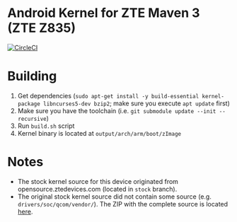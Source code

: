 # Android Kernel for ZTE Maven 3 (ZTE Z835)
[![CircleCI](https://circleci.com/gh/nick-botticelli/android_kernel_zte_z835.svg?style=svg)](https://circleci.com/gh/nick-botticelli/android_kernel_zte_z835)

# Building
1. Get dependencies (`sudo apt-get install -y build-essential kernel-package libncurses5-dev bzip2`; make sure you
execute `apt update` first)
2. Make sure you have the toolchain (i.e. `git submodule update --init --recursive`)
3. Run `build.sh` script
4. Kernel binary is located at `output/arch/arm/boot/zImage`

# Notes
* The stock kernel source for this device originated from opensource.ztedevices.com (located in `stock` branch).
* The original stock kernel source did not contain some source (e.g. `drivers/soc/qcom/vendor/`). The ZIP with the
complete source is located [here](http://download.ztedevices.com/device/global/support/opensource/2/20200628_01/Z835_Nougat(7.1.1)_kernel(3.10.49).tar.gz).
